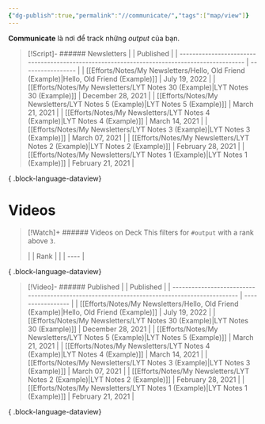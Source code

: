 ```yaml
---
{"dg-publish":true,"permalink":"//communicate/","tags":["map/view"]}
---
```


**Communicate** là nơi để track những *output* của bạn.


> [!Script]- ###### Newsletters
>  |                                                                                              | Published         |
> | -------------------------------------------------------------------------------------------- | ----------------- |
> | [[Efforts/Notes/My Newsletters/Hello, Old Friend (Example)\|Hello, Old Friend (Example)]] | July 19, 2022     |
> | [[Efforts/Notes/My Newsletters/LYT Notes 30 (Example)\|LYT Notes 30 (Example)]]           | December 28, 2021 |
> | [[Efforts/Notes/My Newsletters/LYT Notes 5 (Example)\|LYT Notes 5 (Example)]]             | March 21, 2021    |
> | [[Efforts/Notes/My Newsletters/LYT Notes 4 (Example)\|LYT Notes 4 (Example)]]             | March 14, 2021    |
> | [[Efforts/Notes/My Newsletters/LYT Notes 3 (Example)\|LYT Notes 3 (Example)]]             | March 07, 2021    |
> | [[Efforts/Notes/My Newsletters/LYT Notes 2 (Example)\|LYT Notes 2 (Example)]]             | February 28, 2021 |
> | [[Efforts/Notes/My Newsletters/LYT Notes 1 (Example)\|LYT Notes 1 (Example)]]             | February 21, 2021 |
> 
{ .block-language-dataview}

# Videos

> [!Watch]+ ###### Videos on Deck
> This filters for `#output` with a rank above `3`.
> 
>  |  | Rank |
> |  | ---- |
> 
{ .block-language-dataview}


> [!Video]- ###### Published 
>  |                                                                                              | Published         |
> | -------------------------------------------------------------------------------------------- | ----------------- |
> | [[Efforts/Notes/My Newsletters/Hello, Old Friend (Example)\|Hello, Old Friend (Example)]] | July 19, 2022     |
> | [[Efforts/Notes/My Newsletters/LYT Notes 30 (Example)\|LYT Notes 30 (Example)]]           | December 28, 2021 |
> | [[Efforts/Notes/My Newsletters/LYT Notes 5 (Example)\|LYT Notes 5 (Example)]]             | March 21, 2021    |
> | [[Efforts/Notes/My Newsletters/LYT Notes 4 (Example)\|LYT Notes 4 (Example)]]             | March 14, 2021    |
> | [[Efforts/Notes/My Newsletters/LYT Notes 3 (Example)\|LYT Notes 3 (Example)]]             | March 07, 2021    |
> | [[Efforts/Notes/My Newsletters/LYT Notes 2 (Example)\|LYT Notes 2 (Example)]]             | February 28, 2021 |
> | [[Efforts/Notes/My Newsletters/LYT Notes 1 (Example)\|LYT Notes 1 (Example)]]             | February 21, 2021 |
> 
{ .block-language-dataview}


